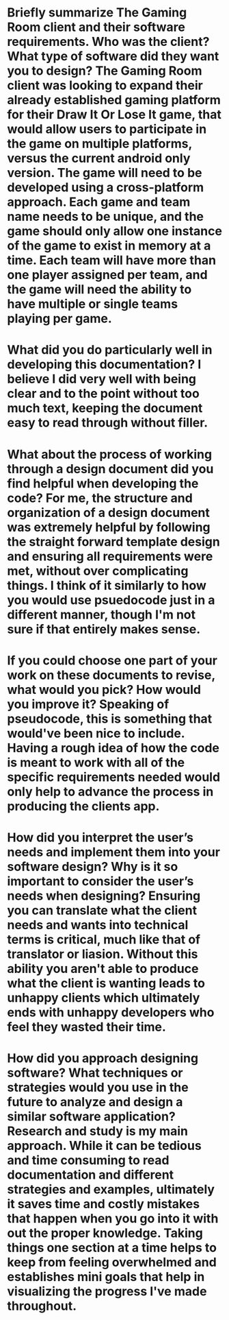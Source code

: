 # Briefly summarize The Gaming Room client and their software requirements. Who was the client? What type of software did they want you to design? The Gaming Room client was looking to expand their already established gaming platform for their Draw It Or Lose It game, that would allow users to participate in the game on multiple platforms, versus the current android only version. The game will need to be developed using a cross-platform approach. Each game and team name needs to be unique, and the game should only allow one instance of the game to exist in memory at a time. Each team will have more than one player assigned per team, and the game will need the ability to have multiple or single teams playing per game.
# What did you do particularly well in developing this documentation? I believe I did very well with being clear and to the point without too much text, keeping the document easy to read through without filler.
# What about the process of working through a design document did you find helpful when developing the code? For me, the structure and organization of a design document was extremely helpful by following the straight forward template design and ensuring all requirements were met, without over complicating things. I think of it similarly to how you would use psuedocode just in a different manner, though I'm not sure if that entirely makes sense.
# If you could choose one part of your work on these documents to revise, what would you pick? How would you improve it? Speaking of pseudocode, this is something that would've been nice to include. Having a rough idea of how the code is meant to work with all of the specific requirements needed would only help to advance the process in producing the clients app.
# How did you interpret the user’s needs and implement them into your software design? Why is it so important to consider the user’s needs when designing? Ensuring you can translate what the client needs and wants into technical terms is critical, much like that of translator or liasion. Without this ability you aren't able to produce what the client is wanting leads to unhappy clients which ultimately ends with unhappy developers who feel they wasted their time. 
# How did you approach designing software? What techniques or strategies would you use in the future to analyze and design a similar software application? Research and study is my main approach. While it can be tedious and time consuming to read documentation and different strategies and examples, ultimately it saves time and costly mistakes that happen when you go into it with out the proper knowledge. Taking things one section at a time helps to keep from feeling overwhelmed and establishes mini goals that help in visualizing the progress I've made throughout.
